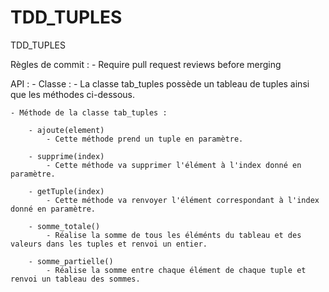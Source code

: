 # TDD_TUPLES
TDD_TUPLES

Règles de commit : 
	- Require pull request reviews before merging 

API : 
	- Classe : 
		- La classe tab_tuples possède un tableau de tuples ainsi que les méthodes ci-dessous.

	- Méthode de la classe tab_tuples :

		- ajoute(element)
			- Cette méthode prend un tuple en paramètre.

		- supprime(index)
			- Cette méthode va supprimer l'élément à l'index donné en paramètre.

		- getTuple(index)
			- Cette méthode va renvoyer l'élément correspondant à l'index donné en paramètre.

		- somme_totale()
			- Réalise la somme de tous les éléménts du tableau et des valeurs dans les tuples et renvoi un entier.

		- somme_partielle()
			- Réalise la somme entre chaque élément de chaque tuple et renvoi un tableau des sommes.